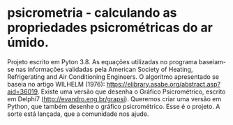 # psicrometria - calculando as propriedades psicrométricas do ar úmido. 
Projeto escrito em Pyton 3.8. As equações utilizadas no programa baseiam-se nas informações validadas pela American Society of Heating, Refrigerating and Air Conditioning Engineers. O algoritmo apresentado se baseia no artigo WILHELM (1976): https://elibrary.asabe.org/abstract.asp?aid=36019. Existe uma versão que desenha o Gráfico Psicrométrico, escrito em Delphi7 (http://evandro.eng.br/grapsi).  Queremos criar uma versão em Python, que também desenhe o gráfico psicrométrico. Esse é o projeto. A sorte está lançada, que a comunidade nos ajude.
